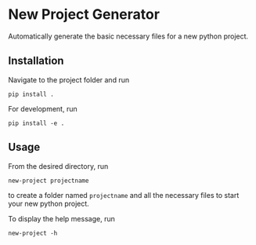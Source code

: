 # New Project Generator

Automatically generate the basic necessary files for a new python project.

## Installation

Navigate to the project folder and run

`pip install .`

For development, run

`pip install -e .`


## Usage

From the desired directory, run

`new-project projectname`

to create a folder named `projectname` and all the necessary files to start your new python project.

To display the help message, run

`new-project -h`